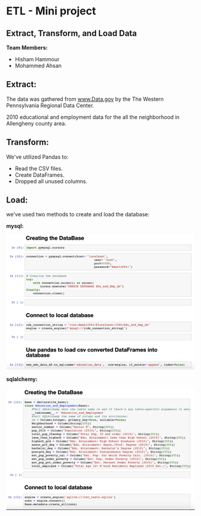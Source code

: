 # ETL - Mini project

## Extract, Transform, and Load Data

**Team Members:**
- Hisham Hammour
- Mohammed Ahsan


## Extract:

The data was gathered from www.Data.gov by the The Western Pennsylvania Regional Data Center.

2010 educational and employment data for the all the neighborhood in Allengheny county area.


## Transform:

We've utilized Pandas to:
* Read the CSV files.
* Create DataFrames.
* Dropped all unused columns.


## Load:

we've used two methods to create and load the database:

**mysql:**

<img src="images/Ver1_load_data.png">

**sqlalchemy:**

<img src="images/Ver2_load_data.png">



